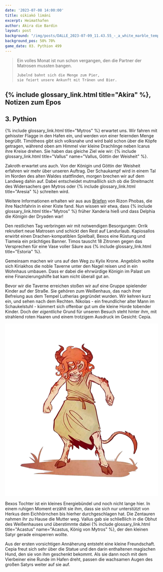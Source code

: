 ```yaml
---
date: '2023-07-08 14:00:00'
title: oikiakó limáni
excerpt: Heimathafen
author: Akira die Bardin
layout: post
background: "/img/posts/DALLE_2023-07-09_11.43.55_-_a_white_marble_temple_with_a_round_roof_made_of_gold_and_a_large_golden_entryway_atop_a_hill_looking_out_over_an_ancient_greek_city_harbor_at_sunset_.png"
background_pos: 50% 70%
game_date: 03. Pythion 499
---
```


<div class="rhyme">
  <blockquote>
    Ein volles Monat ist nun schon vergangen,
    den die Partner der Matrosen mussten bangen.

    Jubelnd bahnt sich die Menge zum Pier,
    sie feiert unsere Ankunft mit Tränen und Bier.
  </blockquote>
</div>

## {% include glossary_link.html title="Akira" %}, Notizen zum Epos

## 3. Pythion

{% include glossary_link.html title="Mytros" %} erwartet uns. Wir fahren mit gehisster Flagge in den Hafen ein, und werden von einer feiernden Menge begrüßt. Timótheos gibt sich volksnahe und wird bald schon über die Köpfe getragen, während oben am Himmel vier kleine Drachlinge neben Icarus ihre Kreise drehen. Sie haben das gleiche Ziel wie wir: {% include glossary_link.html title="Vallus" name="Vallus, Göttin der Weisheit" %}.

Zakroth erwartet uns auch. Von der Königin und Göttin der Weisheit erfahren wir mehr über unseren Auftrag. Der Schaukampf wird in einem Tal im Norden des alten Waldes stattfinden, morgen brechen wir auf dem Landweg dahin auf. Dabei entscheidet mutmaßlich sich ob die Streitmacht des Widersachers gen Mytros oder {% include glossary_link.html title="Aresia" %} schreiten wird.

Weitere Informationen erhalten wir aus aus [Briefen](https://dndaux.de/Unsere_Geschichte_von_Rizon_Phobas/) von Rizon Phobas, die ihre Nachfahrin in einer Kiste fand. Nun wissen wir etwa, dass {% include glossary_link.html title="Mytros" %} früher Xanderia hieß und dass Delphia die _Königin_ der Dryaden war!

Den restlichen Tag verbringen wir mit notwendigen Besorgungen: Orrik rekrutiert neue Matrosen und schickt den Rest auf Landurlaub. Kapiosallos erwirbt einen Drachen-kompatiblen Spielball, Bexos eine Rüstung und Tiameia ein prächtiges Banner. Timos tauscht 18 Zitronen gegen das Versprechen für eine Vase voller Säure aus {% include glossary_link.html title="Estoria" %}.

Gemeinsam machen wir uns auf den Weg zu Kylix Krone. Angeblich wollte sich Kiriakhos die noble Taverne unter den Nagel reisen und in ein Wohnhaus umbauen. Dass er dabei die ehrwürdige Königin im Palast um eine Finanzierungshilfe bat kam nicht überall gut an.

Bevor wir die Taverne erreichen stoßen wir auf eine Gruppe spielender Kinder auf der Straße. Sie gehören zum Weißenhaus, das nach ihrer Befreiung aus dem Tempel Lutherias gegründet wurden. Wir kehren kurz ein, und sehen nach dem Rechten. Nikolas - ein freundlicher alter Mann im Schaukelstuhl - kümmert sich offenbar gut um die kleine Horde tobender Kinder. Doch der _eigentliche_ Grund für unseren Besuch steht hinter ihm, mit strahlend roten Haaren und einem trotzigem Ausdruck im Gesicht: Cepia.

![Cepia](/img/posts/Cepia.png)

Bexos Tochter ist ein kleines Energiebündel und noch nicht lange hier. In einem ruhigen Moment erzählt sie ihm, dass sie sich nur unterstützt von Herkus dem Eichhörnchen bis hierher durchgeschlagen hat. Die Zentauren nahmen ihr zu Hause die Mutter weg. Vallus gab sie schließlich in die Obhut des Weißenhauses und überstimmte dabei {% include glossary_link.html title="Acastus" name="Acastus, König von Mytros" %}, der den kleinen Satyr gerade einsperren wollte.

Aus der ersten vorsichtigen Annäherung entsteht eine kleine Freundschaft. Cepia freut sich sehr über die Statue und den darin enthaltenen magischen Hund, den sie von ihm geschenkt bekommt. Als sie dann noch mit dem Vierbeiner eine Runde im Hafen dreht, passen die wachsamen Augen des großen Satyrs weiter auf sie auf.

<!--
Die Amazonen sind mit der Halbinsel Aresia in Verbindung, 
der Minotaure Zakroth der Wahnsinnige will seine Volksgenossen in Mytros befreien.
pythor und hexia, grüner drache, hängen zusammen
Narsus für viele aresianer ein spielzeug der königin.
Im Gedicht der Schicksale könnte das Sternbild des Schmieds gemeint sein
Helios hat auch Gefallen an den Gyganen gefunden

Unser Herausforderer Zakroth ist verdächtig alt. Laut Kefer kann er gut mit seinen Hörnern kämpfen. Kann sich vlt. in stier verwandeln - besonders schrecklich bei Zakroth. Er gilt oft als Verrückt, hat eine Festung bzw. Gefängnis.
-->
